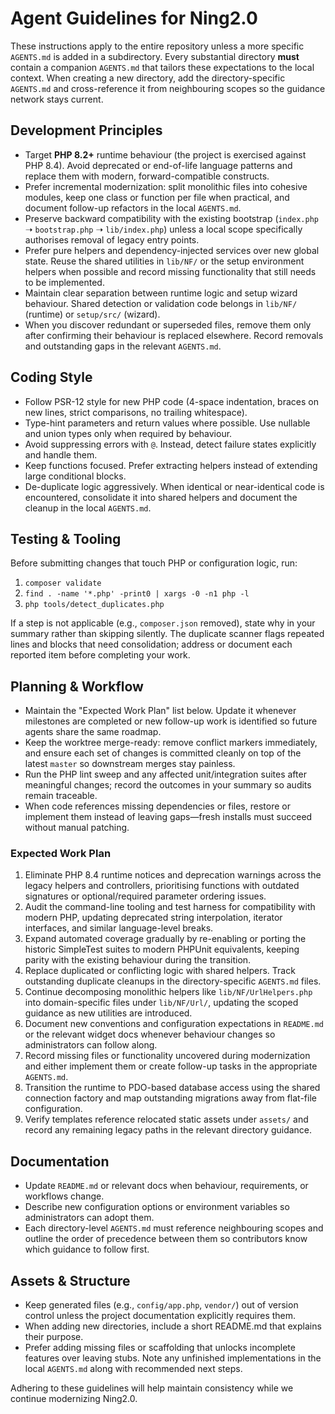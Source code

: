 # Agent Guidelines for Ning2.0

These instructions apply to the entire repository unless a more specific `AGENTS.md` is added in a
subdirectory. Every substantial directory **must** contain a companion `AGENTS.md` that tailors
these expectations to the local context. When creating a new directory, add the directory-specific
`AGENTS.md` and cross-reference it from neighbouring scopes so the guidance network stays current.

## Development Principles
- Target **PHP 8.2+** runtime behaviour (the project is exercised against PHP 8.4). Avoid
  deprecated or end-of-life language patterns and replace them with modern, forward-compatible
  constructs.
- Prefer incremental modernization: split monolithic files into cohesive modules, keep one class
  or function per file when practical, and document follow-up refactors in the local `AGENTS.md`.
- Preserve backward compatibility with the existing bootstrap (`index.php` ➝ `bootstrap.php`
  ➝ `lib/index.php`) unless a local scope specifically authorises removal of legacy entry points.
- Prefer pure helpers and dependency-injected services over new global state. Reuse the shared
  utilities in `lib/NF/` or the setup environment helpers when possible and record missing
  functionality that still needs to be implemented.
- Maintain clear separation between runtime logic and setup wizard behaviour. Shared detection
  or validation code belongs in `lib/NF/` (runtime) or `setup/src/` (wizard).
- When you discover redundant or superseded files, remove them only after confirming their
  behaviour is replaced elsewhere. Record removals and outstanding gaps in the relevant
  `AGENTS.md`.

## Coding Style
- Follow PSR-12 style for new PHP code (4-space indentation, braces on new lines, strict
  comparisons, no trailing whitespace).
- Type-hint parameters and return values where possible. Use nullable and union types only when
  required by behaviour.
- Avoid suppressing errors with `@`. Instead, detect failure states explicitly and handle them.
- Keep functions focused. Prefer extracting helpers instead of extending large conditional blocks.
- De-duplicate logic aggressively. When identical or near-identical code is encountered, consolidate
  it into shared helpers and document the cleanup in the local `AGENTS.md`.

## Testing & Tooling
Before submitting changes that touch PHP or configuration logic, run:

1. `composer validate`
2. `find . -name '*.php' -print0 | xargs -0 -n1 php -l`
3. `php tools/detect_duplicates.php`

If a step is not applicable (e.g., `composer.json` removed), state why in your summary rather than
skipping silently. The duplicate scanner flags repeated lines and blocks that need consolidation;
address or document each reported item before completing your work.

## Planning & Workflow
- Maintain the "Expected Work Plan" list below. Update it whenever milestones are completed or
  new follow-up work is identified so future agents share the same roadmap.
- Keep the worktree merge-ready: remove conflict markers immediately, and ensure each set of
  changes is committed cleanly on top of the latest `master` so downstream merges stay painless.
- Run the PHP lint sweep and any affected unit/integration suites after meaningful changes; record
  the outcomes in your summary so audits remain traceable.
- When code references missing dependencies or files, restore or implement them instead of leaving
  gaps—fresh installs must succeed without manual patching.

### Expected Work Plan
1. Eliminate PHP 8.4 runtime notices and deprecation warnings across the legacy helpers and
   controllers, prioritising functions with outdated signatures or optional/required parameter
   ordering issues.
2. Audit the command-line tooling and test harness for compatibility with modern PHP, updating
   deprecated string interpolation, iterator interfaces, and similar language-level breaks.
3. Expand automated coverage gradually by re-enabling or porting the historic SimpleTest suites to
   modern PHPUnit equivalents, keeping parity with the existing behaviour during the transition.
4. Replace duplicated or conflicting logic with shared helpers. Track outstanding duplicate
   cleanups in the directory-specific `AGENTS.md` files.
5. Continue decomposing monolithic helpers like `lib/NF/UrlHelpers.php` into domain-specific files
   under `lib/NF/Url/`, updating the scoped guidance as new utilities are introduced.
6. Document new conventions and configuration expectations in `README.md` or the relevant widget
   docs whenever behaviour changes so administrators can follow along.
7. Record missing files or functionality uncovered during modernization and either implement them
   or create follow-up tasks in the appropriate `AGENTS.md`.
8. Transition the runtime to PDO-based database access using the shared connection factory and map
   outstanding migrations away from flat-file configuration.
9. Verify templates reference relocated static assets under `assets/` and record any remaining
   legacy paths in the relevant directory guidance.

## Documentation
- Update `README.md` or relevant docs when behaviour, requirements, or workflows change.
- Describe new configuration options or environment variables so administrators can adopt them.
- Each directory-level `AGENTS.md` must reference neighbouring scopes and outline the order of
  precedence between them so contributors know which guidance to follow first.

## Assets & Structure
- Keep generated files (e.g., `config/app.php`, `vendor/`) out of version control unless the
  project documentation explicitly requires them.
- When adding new directories, include a short README.md that explains their purpose.
- Prefer adding missing files or scaffolding that unlocks incomplete features over leaving stubs.
  Note any unfinished implementations in the local `AGENTS.md` along with recommended next steps.

Adhering to these guidelines will help maintain consistency while we continue modernizing Ning2.0.
